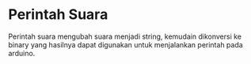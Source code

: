 # Perintah Suara
Perintah suara mengubah suara menjadi string, kemudain dikonversi ke binary yang hasilnya dapat digunakan untuk menjalankan perintah pada arduino.
